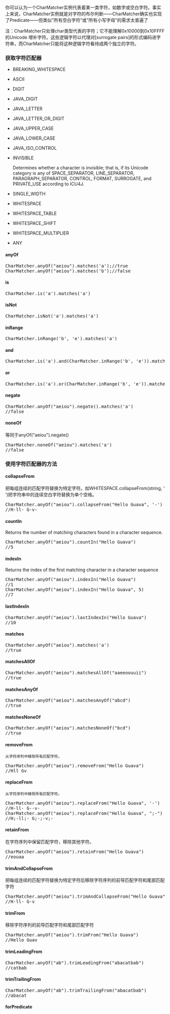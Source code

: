你可以认为一个CharMatcher实例代表着某一类字符，如数字或空白字符。事实上来说，CharMatcher实例就是对字符的布尔判断——CharMatcher确实也实现了Predicate<Character>——但类似”所有空白字符”或”所有小写字母”的需求太普遍了

注：CharMatcher只处理char类型代表的字符；它不能理解0x10000到0x10FFFF的Unicode 增补字符。这些逻辑字符以代理对[surrogate pairs]的形式编码进字符串，而CharMatcher只能将这种逻辑字符看待成两个独立的字符。

### 获取字符匹配器

- BREAKING_WHITESPACE
- ASCII
- DIGIT
- JAVA_DIGIT
- JAVA_LETTER
- JAVA_LETTER_OR_DIGIT
- JAVA_UPPER_CASE
- JAVA_LOWER_CASE
- JAVA_ISO_CONTROL
- INVISIBLE 
    
    Determines whether a character is invisible; that is, if its Unicode category is any of
     SPACE_SEPARATOR, LINE_SEPARATOR, PARAGRAPH_SEPARATOR, CONTROL, FORMAT, SURROGATE, and
     PRIVATE_USE according to ICU4J.
     
- SINGLE_WIDTH
- WHITESPACE
- WHITESPACE_TABLE
- WHITESPACE_SHIFT
- WHITESPACE_MULTIPLIER
- ANY

#### anyOf

<pre>
CharMatcher.anyOf("aeiou").matches('a');//true
CharMatcher.anyOf("aeiou").matches('b');//false
</pre>

#### is

<pre>
CharMatcher.is('a').matches('a')
</pre>

#### isNot

<pre>
CharMatcher.isNot('a').matches('a')
</pre>

#### inRange

<pre>
CharMatcher.inRange('b', 'e').matches('a')
</pre>

#### and

<pre>
CharMatcher.is('a').and(CharMatcher.inRange('b', 'e')).matches('a')
</pre>

#### or

<pre>
CharMatcher.is('a').or(CharMatcher.inRange('b', 'e')).matches('a')
</pre>

#### negate

<pre>
CharMatcher.anyOf("aeiou").negate().matches('a')
//false
</pre>

#### noneOf
等同于anyOf("aeiou").negate()

<pre>
CharMatcher.noneOf("aeiou").matches('a')
//false
</pre>

### 使用字符匹配器的方法
#### collapseFrom
把每组连续的匹配字符替换为特定字符。如WHITESPACE.collapseFrom(string, ‘ ‘)把字符串中的连续空白字符替换为单个空格。

<pre>
CharMatcher.anyOf("aeiou").collapseFrom("Hello Guava", '-')
//H-ll- G-v-
</pre>

#### countIn
Returns the number of matching characters found in a character sequence.

<pre>
CharMatcher.anyOf("aeiou").countIn("Hello Guava")
//5
</pre>

#### indexIn
 Returns the index of the first matching character in a character sequence

<pre>
CharMatcher.anyOf("aeiou").indexIn("Hello Guava")
//1
CharMatcher.anyOf("aeiou").indexIn("Hello Guava", 5)
//7
</pre>

#### lastIndexIn

<pre>
CharMatcher.anyOf("aeiou").lastIndexIn("Hello Guava")
//10
</pre>

#### matches

<pre>
CharMatcher.anyOf("aeiou").matches('a')
//true
</pre>

#### matchesAllOf

<pre>
CharMatcher.anyOf("aeiou").matchesAllOf("aaeeoouuii")
//true
</pre>

#### matchesAnyOf

<pre>
CharMatcher.anyOf("aeiou").matchesAnyOf("abcd")
//true
</pre>

#### matchesNoneOf

<pre>
CharMatcher.anyOf("aeiou").matchesNoneOf("bcd")
//true
</pre>

#### removeFrom
 	从字符序列中移除所有匹配字符。
 	
<pre>
CharMatcher.anyOf("aeiou").removeFrom("Hello Guava")
//Hll Gv
</pre>

#### replaceFrom
 	从字符序列中移除所有匹配字符。
 	
<pre>
CharMatcher.anyOf("aeiou").replaceFrom("Hello Guava", '-')
//H-ll- G--v-
CharMatcher.anyOf("aeiou").replaceFrom("Hello Guava", ";-")
//H;-ll;- G;-;-v;-
</pre>

#### retainFrom
在字符序列中保留匹配字符，移除其他字符。

<pre>
CharMatcher.anyOf("aeiou").retainFrom("Hello Guava")
//eouaa
</pre>

#### trimAndCollapseFrom
把每组连续的匹配字符替换为特定字符后移除字符序列的前导匹配字符和尾部匹配字符

<pre>
CharMatcher.anyOf("aeiou").trimAndCollapseFrom("Hello Guava", '-')
//H-ll- G-v
</pre>

#### trimFrom
移除字符序列的前导匹配字符和尾部匹配字符

<pre>
CharMatcher.anyOf("aeiou").trimFrom("Hello Guava")
//Hello Guav
</pre>

#### trimLeadingFrom

<pre>
CharMatcher.anyOf("ab").trimLeadingFrom("abacatbab")
//catbab
</pre>

#### trimTrailingFrom

<pre>
CharMatcher.anyOf("ab").trimTrailingFrom("abacatbab")
//abacat
</pre>

#### forPredicate